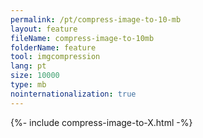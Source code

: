```yaml
---
permalink: /pt/compress-image-to-10-mb
layout: feature
fileName: compress-image-to-10mb
folderName: feature
tool: imgcompression
lang: pt
size: 10000
type: mb
nointernationalization: true
---
```

{%- include compress-image-to-X.html -%}       

